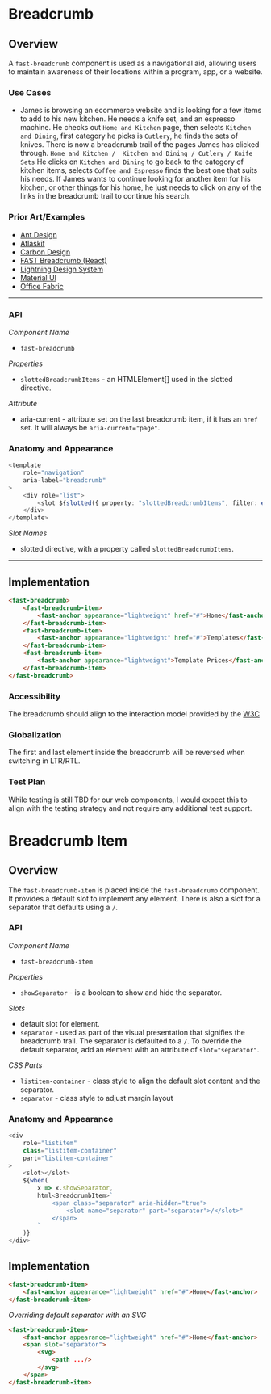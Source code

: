 # Breadcrumb

## Overview
A `fast-breadcrumb` component is used as a navigational aid, allowing users to maintain awareness of their locations within a program, app, or a website.

### Use Cases
- James is browsing an ecommerce website and is looking for a few items to add to his new kitchen. He needs a knife set, and an espresso machine. He checks out `Home and Kitchen` page, then selects `Kitchen and Dining`, first category he picks is `Cutlery`, he finds the sets of knives. There is now a breadcrumb trail of the pages James has clicked through. `Home and Kitchen /  Kitchen and Dining / Cutlery / Knife Sets`
He clicks on `Kitchen and Dining` to go back to the category of kitchen items, selects `Coffee and Espresso` finds the best one that suits his needs. If James wants to continue looking for another item for his kitchen, or other things for his home, he just needs to click on any of the links in the breadcrumb trail to continue his search.

### Prior Art/Examples
- [Ant Design](https://ant.design/components/breadcrumb/)
- [Atlaskit](https://atlaskit.atlassian.com/packages/core/breadcrumbs)
- [Carbon Design](https://www.carbondesignsystem.com/components/breadcrumb/code/)
- [FAST Breadcrumb (React)](https://www.npmjs.com/package/@microsoft/fast-components-react-msft)
- [Lightning Design System](https://www.lightningdesignsystem.com/components/breadcrumbs/#site-main-content)
- [Material UI](https://material-ui.com/components/breadcrumbs/)
- [Office Fabric](https://developer.microsoft.com/en-us/fluentui#/controls/web/breadcrumb)

---

### API

*Component Name*
- `fast-breadcrumb`

*Properties*
- `slottedBreadcrumbItems` - an HTMLElement[] used in the slotted directive.

*Attribute*
- aria-current - attribute set on the last breadcrumb item, if it has an `href` set. It will always be `aria-current="page"`.

### Anatomy and Appearance

```ts
<template
    role="navigation"
    aria-label="breadcrumb"
>
    <div role="list">
        <slot ${slotted({ property: "slottedBreadcrumbItems", filter: elements() })}></slot>
    </div>
</template>
```

*Slot Names*
- slotted directive, with a property called `slottedBreadcrumbItems`.

---

## Implementation

```html
<fast-breadcrumb>
    <fast-breadcrumb-item>
        <fast-anchor appearance="lightweight" href="#">Home</fast-anchor>
    </fast-breadcrumb-item>
    <fast-breadcrumb-item>
        <fast-anchor appearance="lightweight" href="#">Templates</fast-anchor>
    </fast-breadcrumb-item>
    <fast-breadcrumb-item>
        <fast-anchor appearance="lightweight">Template Prices</fast-anchor>
    </fast-breadcrumb-item>
</fast-breadcrumb>
```

### Accessibility

The breadcrumb should align to the interaction model provided by the [W3C](https://www.w3.org/TR/wai-aria-practices/#breadcrumb)

### Globalization

The first and last element inside the breadcrumb will be reversed when switching in LTR/RTL.

### Test Plan

While testing is still TBD for our web components, I would expect this to align with the testing strategy and not require any additional test support.



# Breadcrumb Item

## Overview

The `fast-breadcrumb-item` is placed inside the `fast-breadcrumb` component. It provides a default slot to implement any element. There is also a slot for a separator that defaults using a `/`.

### API

*Component Name*
- `fast-breadcrumb-item`

*Properties*
- `showSeparator` - is a boolean to show and hide the separator.

*Slots*
- default slot for element.
- `separator` - used as part of the visual presentation that signifies the breadcrumb trail. The separator is defaulted to a `/`. To override the default separator, add an element with an attribute of `slot="separator"`.

*CSS Parts*
- `listitem-container` - class style to align the default slot content and the separator.
- `separator` - class style to adjust margin layout

### Anatomy and Appearance

```ts
<div
    role="listitem"
    class="listitem-container"
    part="listitem-container"
>
    <slot></slot>
    ${when(
        x => x.showSeparator,
        html<BreadcrumbItem>`
            <span class="separator" aria-hidden="true">
                <slot name="separator" part="separator">/</slot>"
            </span>
        `
    )}
</div>
```

## Implementation

```html
<fast-breadcrumb-item>
    <fast-anchor appearance="lightweight" href="#">Home</fast-anchor>
</fast-breadcrumb-item>
```

*Overriding default separator with an SVG*

```html
<fast-breadcrumb-item>
    <fast-anchor appearance="lightweight" href="#">Home</fast-anchor>
    <span slot="separator">
        <svg>
            <path .../>
        </svg>
    </span>
</fast-breadcrumb-item>
```
